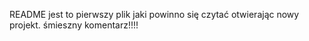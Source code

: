 README jest to pierwszy plik jaki powinno się czytać otwierając nowy projekt.
śmieszny komentarz!!!!
